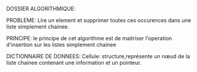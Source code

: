 DOSSIER ALGORITHMIQUE:

PROBLEME: Lire un element et supprimer toutes ces occurences dans une liste simplement chainee.

PRINCIPE: le principe de cet algorithme est de maitriser l'operation d'insertion sur les listes simplement chainee

DICTIONNAIRE DE DONNEES:
   Cellule: structure,représente un nœud de la liste chainee contenant une information et un pointeur.        
   

